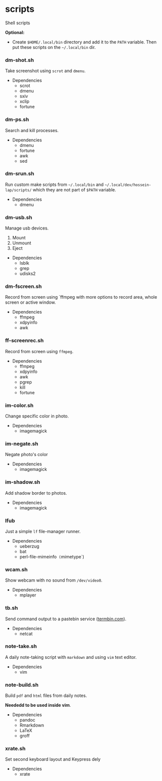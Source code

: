 # scripts

Shell scripts

**Optional:**

- Create `$HOME/.local/bin` directory and add it to the `PATH` variable.
Then put these scripts on the `~/.local/bin` dir.

### dm-shot.sh

Take screenshot using `scrot` and `dmenu`.

- Dependencies
	- scrot
	- dmenu
	- sxiv
	- xclip
	- fortune

### dm-ps.sh

Search and kill processes.

- Dependencies
	- dmenu
	- fortune
	- awk
	- sed

### dm-srun.sh

Run custom make scripts from `~/.local/bin` and
`~/.local/dev/hossein-lap/scripts/` which they are not part of `$PATH`
variable.

- Dependencies
	- dmenu

### dm-usb.sh

Manage usb devices.

1. Mount
1. Unmount
1. Eject

- Dependencies
	- lsblk
	- grep
	- udisks2

### dm-fscreen.sh

Record from screen using `ffmpeg
with more options to record area, whole screen or active window.

- Dependencies
	- ffmpeg
	- xdpyinfo
	- awk

### ff-screenrec.sh

Record from screen using `ffmpeg`.

- Dependencies
	- ffmpeg
	- xdpyinfo
	- awk
	- pgrep
	- kill
	- fortune

### im-color.sh

Change specific color in photo.

- Dependencies
	- imagemagick

### im-negate.sh

Negate photo's color

- Dependencies
	- imagemagick

### im-shadow.sh

Add shadow border to photos.

- Dependencies
	- imagemagick

### lfub

Just a simple `lf` file-manager runner.

- Dependencies
	- ueberzug
	- bat
	- perl-file-mimeinfo` (`mimetype`)

### wcam.sh

Show webcam with no sound from `/dev/video0`.

- Dependencies
	- mplayer

### tb.sh

Send command output to a pastebin service ([termbin.com](termbin.com)).

- Dependencies
	- netcat

### note-take.sh

A daily note-taking script with `markdown` and using `vim` text editor.

- Dependencies
	- vim

### note-build.sh

Build `pdf` and `html` files from daily notes.

**Neededd to be used inside vim**.

- Dependencies
	- pandoc
	- Rmarkdown
	- LaTeX
	- groff

### xrate.sh

Set second keyboard layout and Keypress dely

- Dependencies
	- xrate

